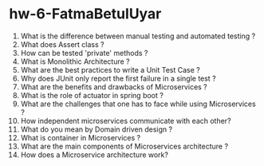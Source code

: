 # hw-6-FatmaBetulUyar
1. What is the difference between manual testing and automated testing ?
2. What does Assert class ?
3. How can be tested 'private' methods ?
4. What is Monolithic Architecture ?
5. What are the best practices to write a Unit Test Case ?
6. Why does JUnit only report the first failure in a single test ?
7. What are the benefits and drawbacks of Microservices ?
8. What is the role of actuator in spring boot ?
9. What are the challenges that one has to face while using Microservices ?
10. How independent microservices communicate with each other?
11. What do you mean by Domain driven design ?
12. What is container in Microservices ?
13. What are the main components of Microservices architecture ?
14. How does a Microservice architecture work?

